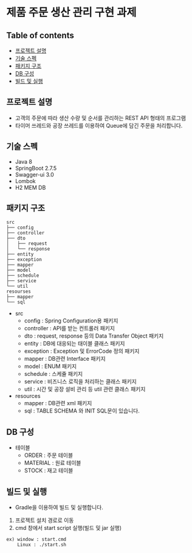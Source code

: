 # 제품 주문 생산 관리 구현 과제

## Table of contents
* [프로젝트 설명](#프로젝트-설명)
* [기술 스펙](#기술-스펙)
* [패키지 구조](#패키지-구조)
* [DB 구성](#DB-구성)
* [빌드 및 실행](#빌드-및-실행)

## 프로젝트 설명
- 고객의 주문에 따라 생산 수량 및 순서를 관리하는 REST API 형태의 프로그램
- 타이머 쓰레드와 공장 쓰레드를 이용하여 Queue에 담긴 주문을 처리합니다.

## 기술 스펙
- Java 8
- SpringBoot 2.7.5
- Swagger-ui 3.0
- Lombok
- H2 MEM DB

## 패키지 구조

```
src
├── config
├── controller
├── dto
│   ├── request
│   └── response
├── entity
├── exception
├── mapper
├── model
├── schedule
├── service
└── util
resourses
├── mapper
└── sql
```
- src
  - config : Spring Configuration용 패키지   
  - controller : API를 받는 컨트롤러 패키지   
  - dto : request, response 등의 Data Transfer Object 패키지   
  - entity : DB에 대응되는 태이블 클래스 패키지   
  - exception : Exception 및 ErrorCode 정의 패키지   
  - mapper : DB관련 Interface 패키지   
  - model : ENUM 패키지   
  - schedule : 스케쥴 패키지   
  - service : 비즈니스 로직을 처리하는 클래스 패키지   
  - util : 시간 및 공장 설비 관리 등 util 관련 클래스 패키지   
- resources   
  - mapper : DB관련 xml 패키지   
  - sql : TABLE SCHEMA 와 INIT SQL문이 있습니다.   


## DB 구성
- 테이블
  - ORDER : 주문 테이블
  - MATERIAL : 원료 테이블
  - STOCK : 재고 테이블

## 빌드 및 실행
- Gradle을 이용하여 빌드 및 실행합니다.
1. 프로젝트 설치 경로로 이동
2. cmd 창에서 start script 실행(빌드 및 jar 실행)

```
ex) window : start.cmd
    Linux : ./start.sh
      
```

